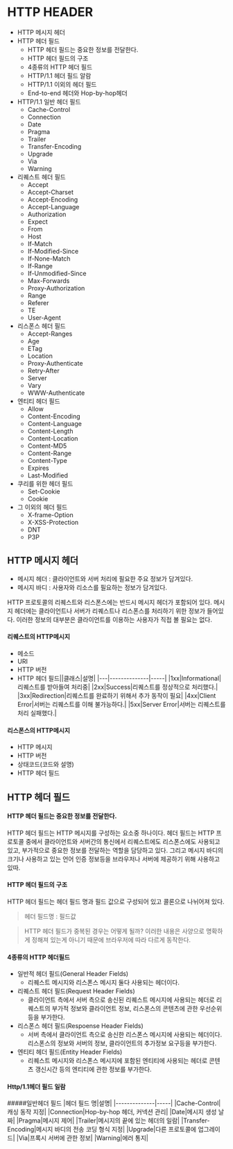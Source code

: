 # HTTP HEADER

- HTTP 메시지 헤더
- HTTP 헤더 필드
    - HTTP 헤더 필드는 중요한 정보를 전달한다.
    - HTTP 헤더 필드의 구조
    - 4종류의 HTTP 헤더 필드
    - HTTP/1.1 헤더 필드 알람
    - HTTP/1.1 이외의 헤더 필드
    - End-to-end 헤더와 Hop-by-hop헤더
- HTTP/1.1 일반 헤더 필드
    - Cache-Control
    - Connection
    - Date
    - Pragma
    - Trailer
    - Transfer-Encoding
    - Upgrade
    - Via
    - Warning
- 리퀘스트 헤더 필드
    - Accept
    - Accept-Charset
    - Accept-Encoding
    - Accept-Language
    - Authorization
    - Expect
    - From
    - Host
    - If-Match
    - If-Modified-Since
    - If-None-Match
    - If-Range
    - If-Unmodified-Since
    - Max-Forwards
    - Proxy-Authorization
    - Range
    - Referer
    - TE
    - User-Agent
- 리스폰스 헤더 필드
    - Accept-Ranges
    - Age
    - ETag
    - Location
    - Proxy-Authenticate
    - Retry-After
    - Server
    - Vary
    - WWW-Authenticate
- 엔티티 헤더 필드
    - Allow
    - Content-Encoding
    - Content-Language
    - Content-Length
    - Content-Location
    - Content-MD5
    - Content-Range
    - Content-Type
    - Expires
    - Last-Modified
- 쿠리를 위한 헤더 필드
    - Set-Cookie
    - Cookie
- 그 이외의 헤더 필드
    - X-frame-Option
    - X-XSS-Protection
    - DNT
    - P3P
    

## HTTP 메시지 헤더

- 메시지 헤더 : 클라이언트와 서버 처리에 필요한 주요 정보가 담겨있다.
- 메시지 바디 : 사용자와 리소스를 필요하는 정보가 담겨있다.

HTTP 프로토콜의 리퀘스트와 리스폰스에는 반드시 메시지 헤더가 포함되어 있다.
메시지 헤더에는 클라이언트나 서버가 리퀘스트나 리스폰스를 처리하기 위한 정보가 들어있다.
이러한 정보의 대부분은 클라이언트를 이용하는 사용자가 직접 볼 필요는 없다.

#### 리퀘스트의 HTTP메시지
- 메소드
- URI
- HTTP 버전
- HTTP 헤더 필드||클래스|설명|
            |---|--------------|-----|
            |1xx|Informational|리퀘스트를 받아들여 처리중|
            |2xx|Success|리퀘스트를 정상적으로 처리했다.|
            |3xx|Redirection|리퀘스트를 완료하기 위해서 추가 동작이 필요|
            |4xx|Client Error|서버는 리퀘스트를 이해 불가능하다.|
            |5xx|Server Error|서버는 리퀘스트를 처리 실패했다.|

#### 리스폰스의 HTTP메시지
- HTTP 메시지
- HTTP 버전
- 상태코드(코드와 설명)
- HTTP 헤더 필드

## HTTP 헤더 필드

####  HTTP 헤더 필드는 중요한 정보를 전달한다.
HTTP 헤더 필드는 HTTP 메시지를 구성하는 요소중 하나이다. 헤더 필드는 HTTP 프로토콜 중에서 클라이언트와
서버간의 통신에서 리퀘스트에도 리스폰스에도 사용되고 있고, 부가적으로 중요한 정보를 전달하는 역할을 담당하고 있다.
그리고 메시지 바디의 크기나 사용하고 있는 언어 인증 정보등을 브라우저나 서버에 제공하기 위해 사용하고 있따.

#### HTTP 헤더 필드의 구조
HTTP 헤더 필드는 헤더 필드 명과 필드 값으로 구성되어 있고 콜론으로 나뉘어져 있다.
> 헤더 필드명 : 필드값

> HTTP 헤더 필드가 중복된 경우는 어떻게 될까?
> 이러한 내용은 사양으로 명확하게 정해져 있는게 아니기 때문에 브라우저에 따라 다르게 동작한다.


#### 4종류의 HTTP 헤더필드

- 일반적 헤더 필드(General Header Fields)
    - 리퀘스트 메시지와 리스폰스 메시지 둘다 사용되는 헤더이다.
- 리퀘스트 헤더 필드(Request Header Fields)
    - 클라이언트 측에서 서버 측으로 송신된 리퀘스트 메시지에 사용되는 헤더로 리퀘스트의 부가적 정보와
클라이언트 정보, 리스폰스의 콘텐츠에 관한 우선순위등을 부가한다.
- 리스폰스 헤더 필드(Respoense Header Fields)
    - 서버 측에서 클라이언트 측으로 송신한 리스폰스 메시지에 사용되는 헤더이다.
리스폰스의 정보와 서버의 정보, 클라이언트의 추가정보 요구등을 부가한다.
- 엔티티 헤더 필드(Entity Header Fields)
    - 리퀘스트 메시지와 리스폰스 메시지에 포함된 엔티티에 사용되는 헤더로 콘텐츠 갱신시간 등의 엔티티에 관한 정보를 부가한다.


#### Http/1.1헤더 필드 일람

#####일반헤더 필드
|헤더 필드 명|설명|
|--------------|-----|
|Cache-Control|캐싱 동작 지정|
|Connection|Hop-by-hop 헤더, 커넥션 관리|
|Date|메시지 생성 날짜|
|Pragma|메시지 제어|
|Trailer|메시지의 끝에 있는 헤더의 일람|
|Transfer-Encoding|메시지 바디의 전송 코딩 형식 지정|
|Upgrade|다른 프로토콜에 업그레이드|
|Via|프록시 서버에 관한 정보|
|Warning|에러 통지|